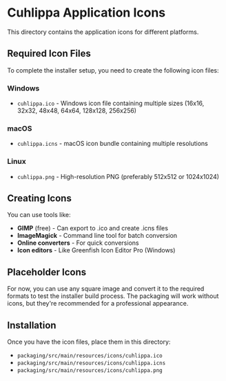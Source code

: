 # Cuhlippa Application Icons

This directory contains the application icons for different platforms.

## Required Icon Files

To complete the installer setup, you need to create the following icon files:

### Windows
- `cuhlippa.ico` - Windows icon file containing multiple sizes (16x16, 32x32, 48x48, 64x64, 128x128, 256x256)

### macOS  
- `cuhlippa.icns` - macOS icon bundle containing multiple resolutions

### Linux
- `cuhlippa.png` - High-resolution PNG (preferably 512x512 or 1024x1024)

## Creating Icons

You can use tools like:
- **GIMP** (free) - Can export to .ico and create .icns files
- **ImageMagick** - Command line tool for batch conversion
- **Online converters** - For quick conversions
- **Icon editors** - Like Greenfish Icon Editor Pro (Windows)

## Placeholder Icons

For now, you can use any square image and convert it to the required formats to test the installer build process. The packaging will work without icons, but they're recommended for a professional appearance.

## Installation

Once you have the icon files, place them in this directory:
- `packaging/src/main/resources/icons/cuhlippa.ico`
- `packaging/src/main/resources/icons/cuhlippa.icns` 
- `packaging/src/main/resources/icons/cuhlippa.png`
